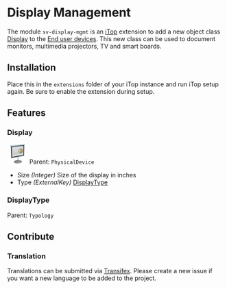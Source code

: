 # Display Management

The module `sv-display-mgmt` is an [iTop][1] extension to add a new object class [Display](#display) to the [End user devices][2].
This new class can be used to document monitors, multimedia projectors, TV and smart boards.

## Installation

Place this in the `extensions` folder of your iTop instance and run iTop setup again.
Be sure to enable the extension during setup.

## Features

### Display

![Display icon](images/display.png) Parent: `PhysicalDevice`

* Size _(Integer)_ Size of the display in inches
* Type _(ExternalKey)_ [DisplayType](#displaytype)

### DisplayType

Parent: `Typology`

## Contribute

### Translation

Translations can be submitted via [Transifex][3].
Please create a new issue if you want a new language to be added to the project.

[1]:https://www.itophub.io/
[2]:https://www.itophub.io/wiki/page?id=latest:datamodel:itop-endusers-devices
[3]:https://www.transifex.com/super-visions/sv-display-mgmt
